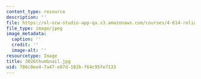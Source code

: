 ```yaml
---
content_type: resource
description: ''
file: https://ol-ocw-studio-app-qa.s3.amazonaws.com/courses/4-614-religious-architecture-and-islamic-cultures-fall-2002/786c0ee47a47e07d182bf64c95fe7133_3026thumbnail.jpg
file_type: image/jpeg
image_metadata:
  caption: ''
  credit: ''
  image-alt: ''
resourcetype: Image
title: 3026thumbnail.jpg
uid: 786c0ee4-7a47-e07d-182b-f64c95fe7133
---
```

